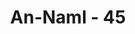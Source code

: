 ---
title: "An-Naml - 45"
no: 45
arabic_no: ٤٥
ayah: وَلَقَدْ اَرْسَلْنَآ اِلٰى ثَمُوْدَ اَخَاهُمْ صٰلِحًا اَنِ اعْبُدُوا اللّٰهَ فَاِذَا هُمْ فَرِيْقٰنِ يَخْتَصِمُوْنَ  
translation: "Dan sungguh, Kami telah mengutus kepada (kaum) Samud saudara mereka yaitu Saleh (yang menyeru), “Sembahlah Allah!” Tetapi tiba-tiba mereka (menjadi) dua golongan yang bermusuhan."
tafsir: "Ayat ini menerangkan bahwa Allah telah mengutus Nabi Saleh kepada kaum Samud yang berdiam di al-hijr, suatu daerah pegunungan batu yang terletak antara Wadil Qura dan Syam. Nabi Saleh masih termasuk keturunan Samud, sehingga berarti ia diutus kepada kaumnya sendiri. Nabi Saleh menyeru kaumnya yang menyembah sesuatu di samping Allah atau menyekutukan-Nya, agar hanya menyembah Allah saja, Tuhan Yang Maha Esa. Dalam menanggapi seruan Saleh itu, maka kaumnya terbagi dua:\n\n1. Sebagian kecil dari mereka memenuhi seruannya dengan meninggalkan penyembahan berhala dan hanya menyembah Tuhan Yang Maha Esa.\n\n2. Sebagian besar dari mereka tetap ingkar bahkan mengancam dan menentang Nabi Saleh.\n\nDi antara kedua golongan di atas itu terjadi perdebatan dan permusuhan. Masing-masing golongan menuduh bahwa agama yang dianut lawannya adalah agama yang batil. Bahkan golongan yang mengakui dirinya kuat, dan mempunyai pengikut yang lebih banyak, bertambah-tambah kezaliman mereka, dan menentang Nabi Saleh dengan membunuh unta yang sudah dilarang untuk dibunuh. Mereka juga meminta agar disegerakan turunnya azab kepada mereka, seandainya ia adalah benar-benar rasul yang diutus Allah.\n\nAllah berfirman:\n\nKemudian mereka sembelih unta betina itu, dan berlaku angkuh terhadap perintah Tuhannya. Mereka berkata, \"Wahai Saleh! Buktikanlah ancaman kamu kepada kami, jika benar engkau salah seorang rasul.\" (al-A'raf/7: 77)"
---